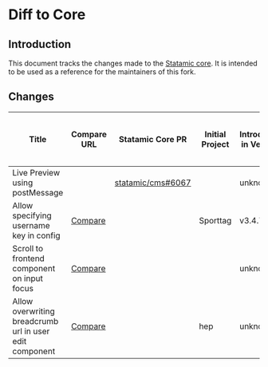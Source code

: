 # Diff to Core

## Introduction

This document tracks the changes made to the [Statamic core](https://github.com/statamic/cms). It is intended to be used as a reference for the maintainers of this fork.

## Changes

| Title                                                   | Compare URL                                                                                                                           | Statamic Core PR                                               | Initial Project | Introduced in Version | Removed / Merged to Core in Version | Comment                                                                                                                                                |
|---------------------------------------------------------|---------------------------------------------------------------------------------------------------------------------------------------|----------------------------------------------------------------|-----------------|-----------------------|-------------------------------------|--------------------------------------------------------------------------------------------------------------------------------------------------------|
| Live Preview using postMessage                          |                                                                                                                                       | [statamic/cms#6067](https://github.com/statamic/cms/pull/6067) |                 | unknown               | v3.4.8                              | Added update script because merge to core contained breaking changes: https://github.com/teamnovu/cms/commit/27cfad9381b4dcc7091cd30487e63a79f102d0ef  |
| Allow specifying username key in config                 | [Compare](https://github.com/teamnovu/cms/commit/79383ed1fac090e255cf8769695ad6d719961b2e)                                            |                                                                | Sporttag        | v3.4.7.2              |                                     |                                                                                                                                                        |
| Scroll to frontend component on input focus             | [Compare](https://github.com/teamnovu/cms/compare/be09925eff972904ecf1a9c7337fbd4970387564..62143bddaf232443e789ff4fe33f6804ca973b22) |                                                                |                 | unknown               |                                     | [statamic/ideas#805](https://github.com/statamic/ideas/issues/805)                                                                                     |
| Allow overwriting breadcrumb url in user edit component | [Compare](https://github.com/teamnovu/cms/commit/08cb919e782e32e46e3f8bc0833a94ea296f6e82)                                            |                                                                | hep             | unknown               |                                     | Probably not the way it should be done. Could be done with an addon using a separate and custom edit page instead. Still a PR to core could be opened. |
